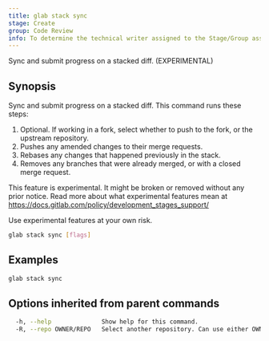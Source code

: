 ```yaml
---
title: glab stack sync
stage: Create
group: Code Review
info: To determine the technical writer assigned to the Stage/Group associated with this page, see https://about.gitlab.com/handbook/product/ux/technical-writing/#assignments
---
```


<!--
This documentation is auto generated by a script.
Please do not edit this file directly. Run `make gen-docs` instead.
-->

Sync and submit progress on a stacked diff. (EXPERIMENTAL)

## Synopsis

Sync and submit progress on a stacked diff. This command runs these steps:

1. Optional. If working in a fork, select whether to push to the fork,
   or the upstream repository.
1. Pushes any amended changes to their merge requests.
1. Rebases any changes that happened previously in the stack.
1. Removes any branches that were already merged, or with a closed merge request.

This feature is experimental. It might be broken or removed without any prior notice.
Read more about what experimental features mean at
<https://docs.gitlab.com/policy/development_stages_support/>

Use experimental features at your own risk.

```bash title="terminal"
glab stack sync [flags]
```

## Examples

```bash title="terminal"
glab stack sync
```

## Options inherited from parent commands

```bash title="terminal"
  -h, --help              Show help for this command.
  -R, --repo OWNER/REPO   Select another repository. Can use either OWNER/REPO or `GROUP/NAMESPACE/REPO` format. Also accepts full URL or Git URL.
```
